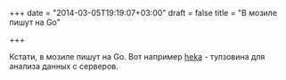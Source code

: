 +++
date = "2014-03-05T19:19:07+03:00"
draft = false
title = "В мозиле пишут на Go"

+++

<p>Кстати, в мозиле пишут на Go. Вот например <a href="http://blog.mozilla.org/services/2013/04/30/introducing-heka/">heka</a>&nbsp;- тулзовина для анализа данных с серверов.</p>

